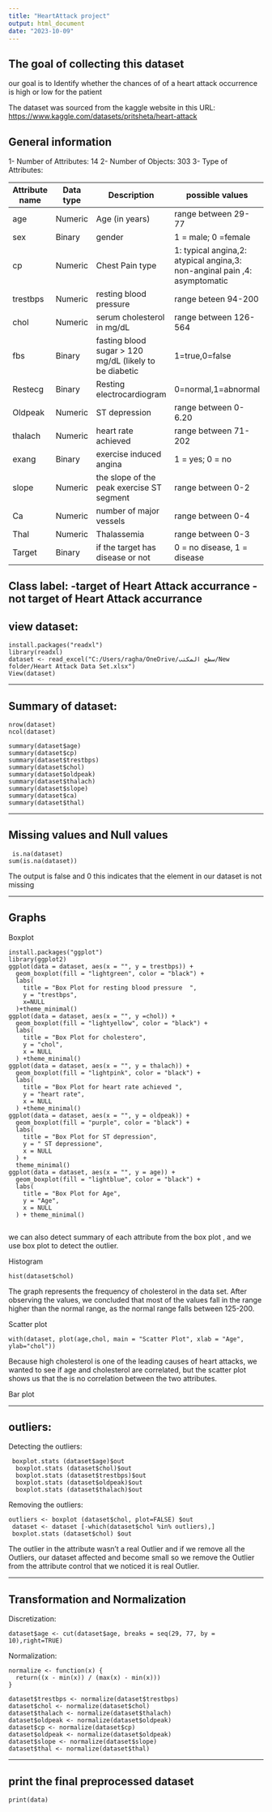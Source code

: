 ```yaml
---
title: "HeartAttack project"
output: html_document
date: "2023-10-09"
---
```

## The goal of collecting this dataset

our goal is to Identify whether the chances of of a heart attack occurrence is high or low for the patient



The dataset was sourced from the kaggle website in this URL: <https://www.kaggle.com/datasets/pritsheta/heart-attack>

## General information

1- Number of Attributes: 14 2- Number of Objects: 303 3- Type of Attributes:

| Attribute name | Data type | Description                                             | possible values                                                           |
|------------------|------------------|-------------------|------------------|
| age            | Numeric   | Age (in years)                                          | range between 29-77                                                       |
| sex            | Binary    | gender                                                  | 1 = male; 0 =female                                                       |
| cp             | Numeric   | Chest Pain type                                         | 1: typical angina,2: atypical angina,3: non-anginal pain ,4: asymptomatic |
| trestbps       | Numeric   | resting blood pressure                                  | range beteen 94-200                                                       |
| chol           | Numeric   | serum cholesterol in mg/dL                              | range between 126-564                                                     |
| fbs            | Binary    | fasting blood sugar \> 120 mg/dL (likely to be diabetic | 1=true,0=false                                                            |
| Restecg        | Binary    | Resting electrocardiogram                               | 0=normal,1=abnormal                                                       |
| Oldpeak        | Numeric   | ST depression                                           | range between 0-6.20                                                      |
| thalach        | Numeric   | heart rate achieved                                     | range between 71-202                                                      |
| exang          | Binary    | exercise induced angina                                 | 1 = yes; 0 = no                                                           |
| slope          | Numeric   | the slope of the peak exercise ST segment               | range between 0-2                                                         |
| Ca             | Numeric   | number of major vessels                                 | range between 0-4                                                         |
| Thal           | Numeric   | Thalassemia                                             | range between 0-3                                                         |
| Target         | Binary    | if the target has disease or not                        | 0 = no disease, 1 = disease                                               |

Class label:
-target of Heart Attack accurrance 
-not target of Heart Attack accurrance
-------------------
view dataset:
-------------------
```{r}
install.packages("readxl")
library(readxl)
dataset <- read_excel("C:/Users/ragha/OneDrive/سطح المكتب/New folder/Heart Attack Data Set.xlsx")
View(dataset)
```
-----------------------
Summary of dataset:
-----------------------

```{r}
nrow(dataset) 
ncol(dataset) 
```



```{r}
summary(dataset$age)
summary(dataset$cp)
summary(dataset$trestbps)
summary(dataset$chol)
summary(dataset$oldpeak)
summary(dataset$thalach)
summary(dataset$slope)
summary(dataset$ca)
summary(dataset$thal)
```

-------------------
Missing values and Null values
-------------------
```{r}
 is.na(dataset)
sum(is.na(dataset))
```
The output is false and 0 this indicates that the element in our dataset is not missing

--------------
Graphs
--------------
Boxplot
```{r,echo=FALSE}
install.packages("ggplot")
library(ggplot2)
ggplot(data = dataset, aes(x = "", y = trestbps)) +
  geom_boxplot(fill = "lightgreen", color = "black") +
  labs(
    title = "Box Plot for resting blood pressure  ",
    y = "trestbps",
    x=NULL
  )+theme_minimal()
ggplot(data = dataset, aes(x = "", y =chol)) +
  geom_boxplot(fill = "lightyellow", color = "black") +
  labs(
    title = "Box Plot for cholestero",
    y = "chol",
    x = NULL 
  ) +theme_minimal()
ggplot(data = dataset, aes(x = "", y = thalach)) +
  geom_boxplot(fill = "lightpink", color = "black") +
  labs(
    title = "Box Plot for heart rate achieved ",
    y = "heart rate",
    x = NULL  
  ) +theme_minimal()
ggplot(data = dataset, aes(x = "", y = oldpeak)) +
  geom_boxplot(fill = "purple", color = "black") +
  labs(
    title = "Box Plot for ST depression",
    y = " ST depressione",
    x = NULL  
  ) +
  theme_minimal()
ggplot(data = dataset, aes(x = "", y = age)) +
  geom_boxplot(fill = "lightblue", color = "black") +
  labs(
    title = "Box Plot for Age",
    y = "Age",
    x = NULL  
  ) + theme_minimal()


```
we can also detect summary of each attribute from the box plot , and we use box plot to detect  the outlier.

Histogram
```{r}
hist(dataset$chol)
```
The graph represents the frequency of cholesterol in the data set. After observing the values, we concluded that most of the values fall in the range higher than the normal range, as the normal range falls between  125-200.


Scatter plot
```{r}
with(dataset, plot(age,chol, main = "Scatter Plot", xlab = "Age", ylab="chol"))
```
Because high cholesterol is one of the leading causes of heart attacks, we wanted to see if age and cholesterol are correlated, but the scatter plot shows us that the is no correlation between the two attributes.

Bar plot





--------------
 outliers:
--------------
Detecting the outliers:
```{r}
 boxplot.stats (dataset$age)$out
  boxplot.stats (dataset$chol)$out
  boxplot.stats (dataset$trestbps)$out
  boxplot.stats (dataset$oldpeak)$out
  boxplot.stats (dataset$thalach)$out
```


Removing the outliers:
```{r}
outliers <- boxplot (dataset$chol, plot=FALSE) $out
 dataset <- dataset [-which(dataset$chol %in% outliers),]
 boxplot.stats (dataset$chol) $out
```
The outlier in the attribute wasn’t a real Outlier and if we remove all the Outliers, our dataset affected and become small so we remove the Outlier from the attribute control that we noticed it is real Outlier.

--------------------------------
Transformation and Normalization
--------------------------------
Discretization:
```{r,echo=FALSE}
dataset$age <- cut(dataset$age, breaks = seq(29, 77, by = 10),right=TRUE)
```

Normalization:
```{r}
normalize <- function(x) {
  return((x - min(x)) / (max(x) - min(x)))
}

dataset$trestbps <- normalize(dataset$trestbps)
dataset$chol <- normalize(dataset$chol)
dataset$thalach <- normalize(dataset$thalach)
dataset$oldpeak <- normalize(dataset$oldpeak)
dataset$cp <- normalize(dataset$cp)
dataset$oldpeak <- normalize(dataset$oldpeak)
dataset$slope <- normalize(dataset$slope)
dataset$thal <- normalize(dataset$thal)
```

------------------------------------
print the final preprocessed dataset
------------------------------------
```{r}
print(data)
```

